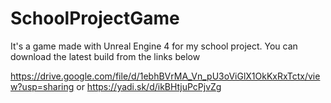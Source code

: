 # SchoolProjectGame

It's a game made with Unreal Engine 4 for my school project. You can download the latest build from the links below

https://drive.google.com/file/d/1ebhBVrMA_Vn_pU3oViGlX1OkKxRxTctx/view?usp=sharing
or
https://yadi.sk/d/ikBHtjuPcPjvZg
